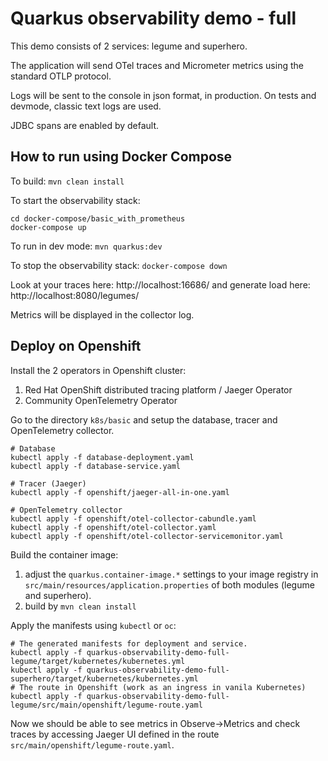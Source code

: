 # Quarkus observability demo - full

This demo consists of 2 services: legume and superhero.

The application will send OTel traces and Micrometer metrics using the standard OTLP protocol.

Logs will be sent to the console in json format, in production. On tests and devmode, classic text logs are used.

JDBC spans are enabled by default.


## How to run using Docker Compose

To build: `mvn clean install`

To start the observability stack:

```
cd docker-compose/basic_with_prometheus
docker-compose up
```

To run in dev mode: `mvn quarkus:dev`

To stop the observability stack: `docker-compose down`

Look at your traces here: http://localhost:16686/ and generate load here: http://localhost:8080/legumes/

Metrics will be displayed in the collector log.

## Deploy on Openshift

Install the 2 operators in Openshift cluster:
1. Red Hat OpenShift distributed tracing platform / Jaeger Operator
2. Community OpenTelemetry Operator

Go to the directory `k8s/basic` and setup the database, tracer and OpenTelemetry collector.
```
# Database
kubectl apply -f database-deployment.yaml
kubectl apply -f database-service.yaml

# Tracer (Jaeger)
kubectl apply -f openshift/jaeger-all-in-one.yaml

# OpenTelemetry collector
kubectl apply -f openshift/otel-collector-cabundle.yaml
kubectl apply -f openshift/otel-collector.yaml
kubectl apply -f openshift/otel-collector-servicemonitor.yaml

```

Build the container image:
1. adjust the `quarkus.container-image.*` settings to your image registry in `src/main/resources/application.properties` of both modules (legume and superhero).
2. build by `mvn clean install`

Apply the manifests using `kubectl` or `oc`:
```
# The generated manifests for deployment and service.
kubectl apply -f quarkus-observability-demo-full-legume/target/kubernetes/kubernetes.yml
kubectl apply -f quarkus-observability-demo-full-superhero/target/kubernetes/kubernetes.yml
# The route in Openshift (work as an ingress in vanila Kubernetes)
kubectl apply -f quarkus-observability-demo-full-legume/src/main/openshift/legume-route.yaml
```

Now we should be able to see metrics in Observe->Metrics and check traces by accessing Jaeger UI defined in the route `src/main/openshift/legume-route.yaml`.
